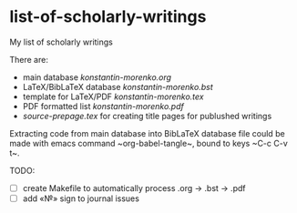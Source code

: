 # list-of-scholarly-writings

My list of scholarly writings

There are:
- main database *konstantin-morenko.org*
- LaTeX/BibLaTeX database *konstantin-morenko.bst*
- template for LaTeX/PDF *konstantin-morenko.tex*
- PDF formatted list *konstantin-morenko.pdf*
- *source-prepage.tex* for creating title pages for publushed writings

Extracting code from main database into BibLaTeX database file could
be made with emacs command ~org-babel-tangle~, bound to keys
~C-c C-v t~.

TODO:

- [ ] create Makefile to automatically process .org -> .bst -> .pdf
- [ ] add «№» sign to journal issues